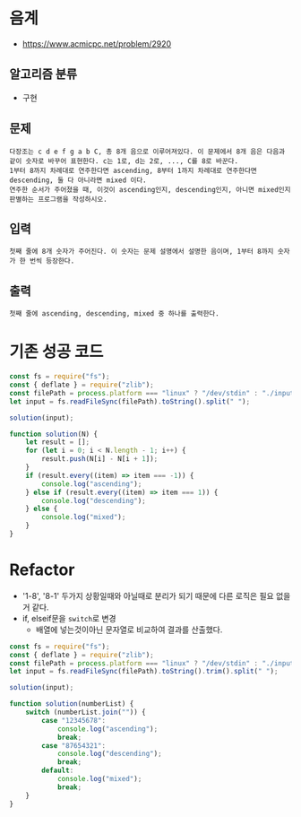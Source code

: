 # 음계

-   https://www.acmicpc.net/problem/2920

## 알고리즘 분류

-   구현

## 문제

    다장조는 c d e f g a b C, 총 8개 음으로 이루어져있다. 이 문제에서 8개 음은 다음과 같이 숫자로 바꾸어 표현한다. c는 1로, d는 2로, ..., C를 8로 바꾼다.
    1부터 8까지 차례대로 연주한다면 ascending, 8부터 1까지 차례대로 연주한다면 descending, 둘 다 아니라면 mixed 이다.
    연주한 순서가 주어졌을 때, 이것이 ascending인지, descending인지, 아니면 mixed인지 판별하는 프로그램을 작성하시오.

## 입력

    첫째 줄에 8개 숫자가 주어진다. 이 숫자는 문제 설명에서 설명한 음이며, 1부터 8까지 숫자가 한 번씩 등장한다.

## 출력

    첫째 줄에 ascending, descending, mixed 중 하나를 출력한다.

# 기존 성공 코드

```javascript
const fs = require("fs");
const { deflate } = require("zlib");
const filePath = process.platform === "linux" ? "/dev/stdin" : "./input.txt";
let input = fs.readFileSync(filePath).toString().split(" ");

solution(input);

function solution(N) {
    let result = [];
    for (let i = 0; i < N.length - 1; i++) {
        result.push(N[i] - N[i + 1]);
    }
    if (result.every((item) => item === -1)) {
        console.log("ascending");
    } else if (result.every((item) => item === 1)) {
        console.log("descending");
    } else {
        console.log("mixed");
    }
}
```

# Refactor

-   '1-8', '8-1' 두가지 상황일때와 아닐때로 분리가 되기 때문에 다른 로직은 필요 없을거 같다.
-   if, elseif문을 `switch`로 변경
    -   배열에 넣는것이아닌 문자열로 비교하여 결과를 산출했다.

```javascript
const fs = require("fs");
const { deflate } = require("zlib");
const filePath = process.platform === "linux" ? "/dev/stdin" : "./input.txt";
let input = fs.readFileSync(filePath).toString().trim().split(" ");

solution(input);

function solution(numberList) {
    switch (numberList.join("")) {
        case "12345678":
            console.log("ascending");
            break;
        case "87654321":
            console.log("descending");
            break;
        default:
            console.log("mixed");
            break;
    }
}
```
